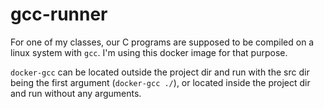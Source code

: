 # gcc-runner

For one of my classes, our C programs are supposed to be compiled on a linux system with `gcc`. I'm using this docker image for that purpose.

`docker-gcc` can be located outside the project dir and run with the src dir being the first argument (`docker-gcc ./`), or located inside the project dir and run without any arguments.
